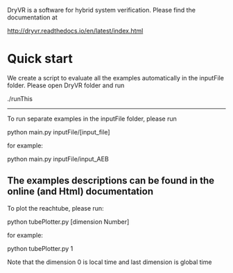 DryVR is a software for hybrid system verification. Please find the documentation at 

http://dryvr.readthedocs.io/en/latest/index.html

Quick start
==================
We create a script to evaluate all the examples automatically in the inputFile folder. Please open DryVR folder and run 

./runThis

-------------------------------------------------------------
To run separate examples in the inputFile folder, please run 

python main.py inputFile/[input_file]

for example:

python main.py inputFile/input_AEB

The examples descriptions can be found in the online (and Html) documentation
------------------------------------------------------------
To plot the reachtube, please run:

python tubePlotter.py [dimension Number]

for example:

python tubePlotter.py 1

Note that the dimension 0 is local time and last dimension is global time










